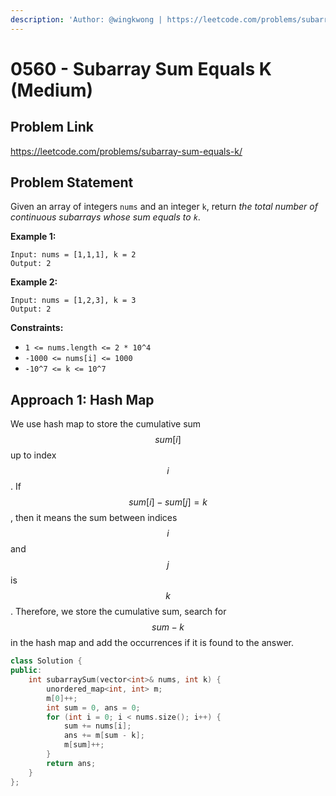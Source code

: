 ```yaml
---
description: 'Author: @wingkwong | https://leetcode.com/problems/subarray-sum-equals-k/'
---
```


# 0560 - Subarray Sum Equals K (Medium)

## Problem Link

https://leetcode.com/problems/subarray-sum-equals-k/

## Problem Statement

Given an array of integers `nums` and an integer `k`, return _the total number of continuous subarrays whose sum equals to `k`_.

**Example 1:**

```
Input: nums = [1,1,1], k = 2
Output: 2
```

**Example 2:**

```
Input: nums = [1,2,3], k = 3
Output: 2
```

**Constraints:**

* `1 <= nums.length <= 2 * 10^4`
* `-1000 <= nums[i] <= 1000`
* `-10^7 <= k <= 10^7`

## Approach 1: Hash Map

We use hash map to store the cumulative sum $$sum[i]$$ up to index $$i$$. If $$sum[i] - sum[j] = k$$, then it means the sum between indices $$i$$ and $$j$$ is $$k$$. Therefore, we store the cumulative sum, search for $$sum - k$$ in the hash map and add the occurrences if it is found to the answer.

<SolutionAuthor name="@wingkwong"/>

```cpp
class Solution {
public:
    int subarraySum(vector<int>& nums, int k) {
        unordered_map<int, int> m;
        m[0]++;
        int sum = 0, ans = 0;
        for (int i = 0; i < nums.size(); i++) {
            sum += nums[i];
            ans += m[sum - k];
            m[sum]++;
        }
        return ans;
    }
};
```
